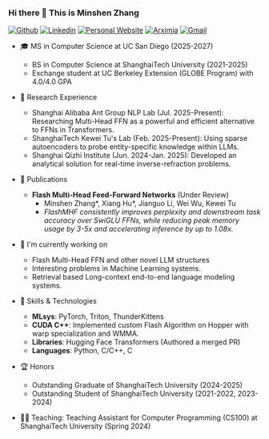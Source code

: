 ### Hi there 👋 This is Minshen Zhang
[![Github](https://img.shields.io/badge/-Github-000?style=flat&logo=Github&logoColor=white)](https://github.com/alexzms)
[![Linkedin](https://img.shields.io/badge/-LinkedIn-blue?style=flat&logo=Linkedin&logoColor=white)](https://www.linkedin.com/in/minshen-zhang-416a0b291/)
[![Personal Website](https://img.shields.io/badge/-Website-47CCCC?style=flat&logo=Google-Chrome&logoColor=white)](https://alexzms.github.io)
[![Arximia](https://img.shields.io/badge/-Arximia-FF4088?style=flat&logo=Vercel&logoColor=white)](https://arximia.com)
[![Gmail](https://img.shields.io/badge/-Gmail-c14438?style=flat&logo=Gmail&logoColor=white)](mailto:alexzhangminshen@gmail.com)

- 🎓 MS in Computer Science at UC San Diego (2025-2027)
  - BS in Computer Science at ShanghaiTech University (2021-2025)
  - Exchange student at UC Berkeley Extension (GLOBE Program) with 4.0/4.0 GPA
    
- 🔬 Research Experience
  - Shanghai Alibaba Ant Group NLP Lab (Jul. 2025-Present): Researching Multi-Head FFN as a powerful and efficient alternative to FFNs in Transformers.
  - ShanghaiTech Kewei Tu's Lab (Feb. 2025-Present): Using sparse autoencoders to probe entity-specific knowledge within LLMs.
  - Shanghai Qizhi Institute (Jun. 2024-Jan. 2025): Developed an analytical solution for real-time inverse-refraction problems.
    
- 📝 Publications
  - **Flash Multi-Head Feed-Forward Networks** (Under Review)
    - Minshen Zhang*, Xiang Hu*, Jianguo Li, Wei Wu, Kewei Tu
    - *FlashMHF consistently improves perplexity and downstream task accuracy over SwiGLU FFNs, while reducing peak memory usage by 3-5x and accelerating inference by up to 1.08x.*
      
- 🔭 I'm currently working on
  - Flash Multi-Head FFN and other novel LLM structures
  - Interesting problems in Machine Learning systems.
  - Retrieval based Long-context end-to-end language modeling systems.
    
- 🌱 Skills & Technologies
  - **MLsys**: PyTorch, Triton, ThunderKittens
  - **CUDA C++**: Implemented custom Flash Algorithm on Hopper with warp specialization and WMMA.
  - **Libraries**: Hugging Face Transformers (Authored a merged PR)
  - **Languages**: Python, C/C++, C
  
- 🏆 Honors
  - Outstanding Graduate of ShanghaiTech University (2024-2025)
  - Outstanding Student of ShanghaiTech University (2021-2022, 2023-2024)
- 👨‍🏫 Teaching: Teaching Assistant for Computer Programming (CS100) at ShanghaiTech University (Spring 2024)

<!-- <img width="50%" align="right" src="https://github-readme-stats.vercel.app/api?username=alexzms&show_icons=true&hide_border=true&icon_color=586069&title_color=a0a9af">
<div align="center"> <img src="https://github-readme-stats.vercel.app/api/top-langs/?username=alexzms&hide_title=true&hide_border=true&layout=compact&langs_count=6&text_color=000&icon_color=fff&bg_color=0,52fa5a,4dfcff,c64dff&theme=graywhite" /> </div> -->
